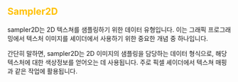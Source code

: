 
## <font color="#ffc000">Sampler2D</font>

sampler2D는 2D 텍스쳐를 샘플링하기 위한 데이터 유형입니다. 이는 그래픽 프로그래밍에서 텍스처 이미지를 셰이더에서 사용하기 위한 중요한 개념 중 하나입니다.

간단히 말하면, sampler2D는 2D 이미지의 샘플링을 담당하는 데이터 형식으로, 해당 텍스처에 대한 색상정보를 얻어오는 데 사용됩니다. 주로 픽셀 셰이더에서 텍스쳐 매핑과 같은 작업에 활용됩니다.

